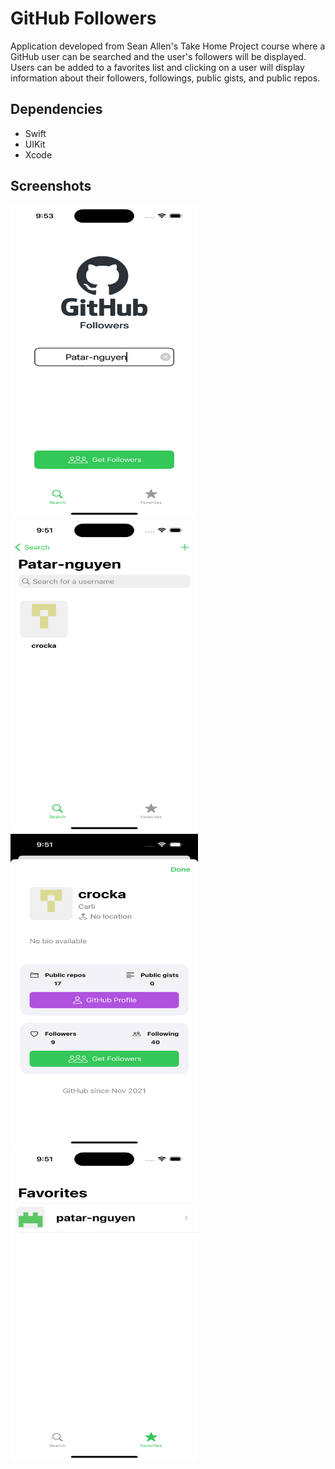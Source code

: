 # GitHub Followers
Application developed from Sean Allen's Take Home Project course where a GitHub user can be searched and the user's followers will be
displayed. Users can be added to a favorites list and clicking on a user will display information about their followers, followings, public gists,
and public repos. 

## Dependencies
- Swift
- UIKit
- Xcode

## Screenshots
<img src="https://github.com/patar-nguyen/github_followers/blob/master/GitHubFollowers/Screenshots/Search.png?raw=true" data-canonical-src="https://gyazo.com/eb5c5741b6a9a16c692170a41a49c858.png" width="300" height="500" />

<img src="https://github.com/patar-nguyen/github_followers/blob/master/GitHubFollowers/Screenshots/Followers.png?raw=true" width="300" height="500" />

<img src="https://github.com/patar-nguyen/github_followers/blob/master/GitHubFollowers/Screenshots/Profile.png?raw=true" width="300" height="500" />

<img src="https://github.com/patar-nguyen/github_followers/blob/master/GitHubFollowers/Screenshots/Favorites.png?raw=true" width="300" height="500" />
